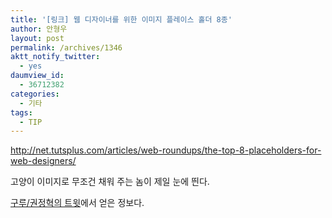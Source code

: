 ```yaml
---
title: '[링크] 웹 디자이너를 위한 이미지 플레이스 홀더 8종'
author: 안형우
layout: post
permalink: /archives/1346
aktt_notify_twitter:
  - yes
daumview_id:
  - 36712382
categories:
  - 기타
tags:
  - TIP
---
```

<http://net.tutsplus.com/articles/web-roundups/the-top-8-placeholders-for-web-designers/>

고양이 이미지로 무조건 채워 주는 놈이 제일 눈에 띈다.

[구루/권정혁의 트윗][1]에서 얻은 정보다.

 [1]: https://twitter.com/xguru/status/57606832943927297